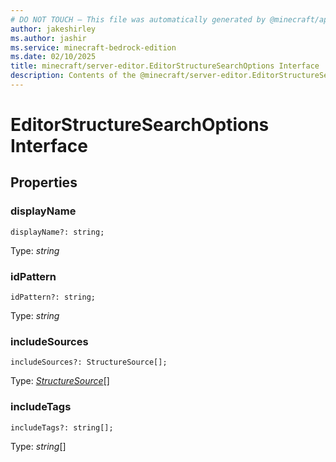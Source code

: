 ```yaml
---
# DO NOT TOUCH — This file was automatically generated by @minecraft/api-docs-generator, to report problems file an issue at https://github.com/Mojang/minecraft-scripting-libraries
author: jakeshirley
ms.author: jashir
ms.service: minecraft-bedrock-edition
ms.date: 02/10/2025
title: minecraft/server-editor.EditorStructureSearchOptions Interface
description: Contents of the @minecraft/server-editor.EditorStructureSearchOptions class.
---
```

# EditorStructureSearchOptions Interface

## Properties

### **displayName**
`displayName?: string;`

Type: *string*

### **idPattern**
`idPattern?: string;`

Type: *string*

### **includeSources**
`includeSources?: StructureSource[];`

Type: [*StructureSource*](StructureSource.md)[]

### **includeTags**
`includeTags?: string[];`

Type: *string*[]
